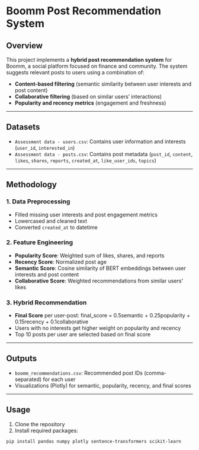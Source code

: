 # Boomm Post Recommendation System

## Overview
This project implements a **hybrid post recommendation system** for Boomm, a social platform focused on finance and community. The system suggests relevant posts to users using a combination of:

- **Content-based filtering** (semantic similarity between user interests and post content)  
- **Collaborative filtering** (based on similar users’ interactions)  
- **Popularity and recency metrics** (engagement and freshness)

---

## Datasets
- `Assessment data - users.csv`: Contains user information and interests (`user_id`, `interested_in`)  
- `Assessment data - posts.csv`: Contains post metadata (`post_id`, `content`, `likes`, `shares`, `reports`, `created_at`, `like_user_ids`, `topics`)

---

## Methodology

### 1. Data Preprocessing
- Filled missing user interests and post engagement metrics
- Lowercased and cleaned text
- Converted `created_at` to datetime

### 2. Feature Engineering
- **Popularity Score**: Weighted sum of likes, shares, and reports  
- **Recency Score**: Normalized post age  
- **Semantic Score**: Cosine similarity of BERT embeddings between user interests and post content  
- **Collaborative Score**: Weighted recommendations from similar users’ likes

### 3. Hybrid Recommendation
- **Final Score** per user-post: final_score = 0.5semantic + 0.25popularity + 0.15recency + 0.1collaborative
- Users with no interests get higher weight on popularity and recency  
- Top 10 posts per user are selected based on final score

---

## Outputs
- `boomm_recommendations.csv`: Recommended post IDs (comma-separated) for each user  
- Visualizations (Plotly) for semantic, popularity, recency, and final scores  

---

## Usage
1. Clone the repository
2. Install required packages:
```bash
pip install pandas numpy plotly sentence-transformers scikit-learn
